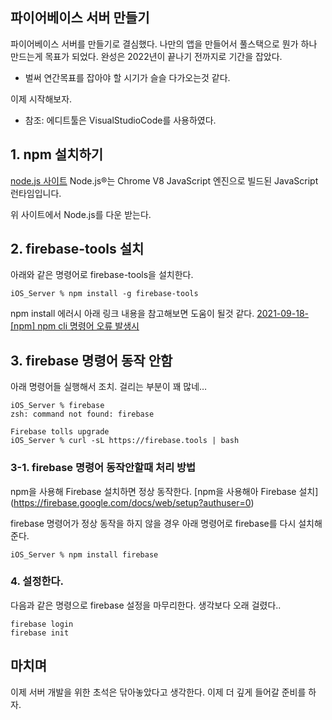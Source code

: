 ## 파이어베이스 서버 만들기

파이어베이스 서버를 만들기로 결심했다. 나만의 앱을 만들어서 풀스택으로 뭔가 하나 만드는게 목표가 되었다. 완성은 2022년이 끝나기 전까지로 기간을 잡았다.
- 벌써 연간목표를 잡아야 할 시기가 슬슬 다가오는것 같다.

이제 시작해보자.
- 참조: 에디트툴은 VisualStudioCode를 사용하였다.

## 1. npm 설치하기
[node.js 사이트](https://nodejs.org/ko/)
Node.js®는 Chrome V8 JavaScript 엔진으로 빌드된 JavaScript 런타임입니다.

위 사이트에서 Node.js를 다운 받는다.

## 2. firebase-tools 설치
아래와 같은 명령어로 firebase-tools을 설치한다.
```
iOS_Server % npm install -g firebase-tools
```

npm install 에러시 아래 링크 내용을 참고해보면 도움이 될것 같다.
[2021-09-18-[npm] npm cli 명령어 오류 발생시](https://magpiebros.github.io/npm-npm-cli-%EB%AA%85%EB%A0%B9%EC%96%B4-%EC%98%A4%EB%A5%98-%EB%B0%9C%EC%83%9D%EC%8B%9C/)

## 3. firebase 명령어 동작 안함

아래 명령어들 실행해서 조치. 걸리는 부분이 꽤 많네…
```
iOS_Server % firebase
zsh: command not found: firebase

Firebase tolls upgrade
iOS_Server % curl -sL https://firebase.tools | bash

```

### 3-1. firebase 명령어 동작안할때 처리 방법

npm을 사용해 Firebase 설치하면 정상 동작한다.
[npm을 사용해아 Firebase 설치] (https://firebase.google.com/docs/web/setup?authuser=0)

firebase 명령어가 정상 동작을 하지 않을 경우 아래 명령어로 firebase를 다시 설치해준다.

```
iOS_Server % npm install firebase  
```

### 4. 설정한다.
다음과 같은 명령으로 firebase 설정을 마무리한다.
생각보다 오래 걸렸다..

```
firebase login
firebase init
```

## 마치며
이제 서버 개발을 위한 초석은 닦아놓았다고 생각한다. 이제 더 깊게 들어갈 준비를 하자.


